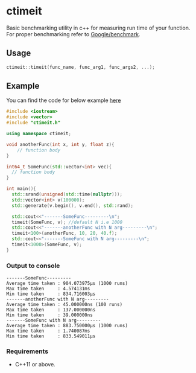 # ctimeit
Basic benchmarking utility in c++ for measuring run time of your function. For proper benchmarking refer to [Google/benchmark](https://github.com/google/benchmark).

## Usage

```cpp
ctimeit::timeit(func_name, func_arg1, func_args2, ...);
```

## Example

You can find the code for below example [here](https://github.com/gurukiran07/ctimeit/tree/main/example)

```cpp
#include <iostream>
#include <vector>
#include "ctimeit.h"

using namespace ctimeit;

void anotherFunc(int x, int y, float z){
    // function body
}

int64_t SomeFunc(std::vector<int> vec){
  // function body
}

int main(){
  std::srand(unsigned(std::time(nullptr)));
  std::vector<int> v(100000);
  std::generate(v.begin(), v.end(), std::rand);

  std::cout<<"-------SomeFunc---------\n";
  timeit(SomeFunc, v); //default N i.e 1000
  std::cout<<"-------anotherFunc with N arg---------\n";
  timeit<100>(anotherFunc, 10, 20, 40.f);
  std::cout<<"-------SomeFunc with N arg---------\n";
  timeit<1000>(SomeFunc, v);
}
```
### Output to console

```
-------SomeFunc---------
Average time taken : 904.073975µs (1000 runs)
Max time taken     : 4.574131ms
Min time taken     : 834.716003µs
-------anotherFunc with N arg---------
Average time taken : 45.000000ns (100 runs)
Max time taken     : 137.000000ns
Min time taken     : 39.000000ns
-------SomeFunc with N arg---------
Average time taken : 883.750000µs (1000 runs)
Max time taken     : 1.740087ms
Min time taken     : 833.549011µs
```

### Requirements

- C++11 or above.
